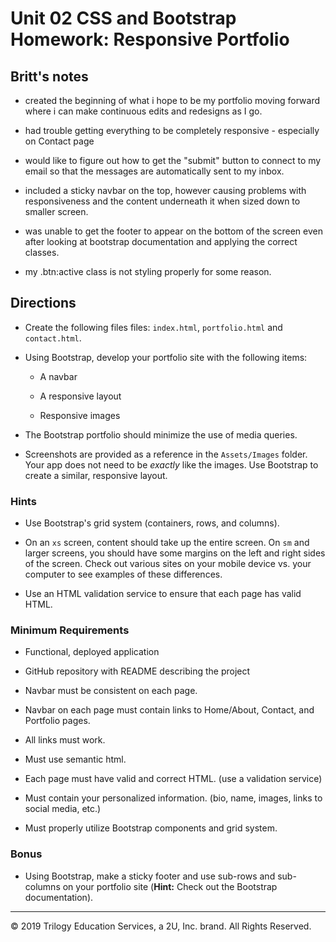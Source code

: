 # Unit 02 CSS and Bootstrap Homework: Responsive Portfolio



## Britt's notes 
- created the beginning of what i hope to be my portfolio moving forward where i can make continuous edits and redesigns as I go. 

- had trouble getting everything to be completely responsive - especially on Contact page 

- would like to figure out how to get the "submit" button to connect to my email so that the messages are automatically sent to my inbox. 

- included a sticky navbar on the top, however causing problems with responsiveness and the content underneath it when sized down to smaller screen. 

- was unable to get the footer to appear on the bottom of the screen even after looking at bootstrap documentation and applying the correct classes. 

- my .btn:active class is not styling properly for some reason. 

## Directions

- Create the following files files: `index.html`, `portfolio.html` and `contact.html`.

- Using Bootstrap, develop your portfolio site with the following items:

  - A navbar

  - A responsive layout

  - Responsive images

- The Bootstrap portfolio should minimize the use of media queries.

- Screenshots are provided as a reference in the `Assets/Images` folder. Your app does not need to be _exactly_ like the images. Use Bootstrap to create a similar, responsive layout.

### Hints

- Use Bootstrap's grid system (containers, rows, and columns).

- On an `xs` screen, content should take up the entire screen. On `sm` and larger screens, you should have some margins on the left and right sides of the screen. Check out various sites on your mobile device vs. your computer to see examples of these differences.

- Use an HTML validation service to ensure that each page has valid HTML.

### Minimum Requirements

- Functional, deployed application

- GitHub repository with README describing the project

- Navbar must be consistent on each page.

- Navbar on each page must contain links to Home/About, Contact, and Portfolio pages.

- All links must work.

- Must use semantic html.

- Each page must have valid and correct HTML. (use a validation service)

- Must contain your personalized information. (bio, name, images, links to social media, etc.)

- Must properly utilize Bootstrap components and grid system.

### Bonus

- Using Bootstrap, make a sticky footer and use sub-rows and sub-columns on your portfolio site (**Hint:** Check out the Bootstrap documentation).



---

© 2019 Trilogy Education Services, a 2U, Inc. brand. All Rights Reserved.
